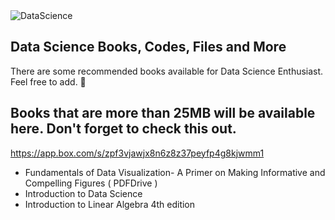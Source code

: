 <img src="https://github.com/PRAYFRME/PRAYFRME/blob/main/DataScience.png?raw=true" alt="DataScience">

## Data Science Books, Codes, Files and More
There are some recommended books available for Data Science Enthusiast. Feel free to add. 💝



## Books that are more than 25MB will be available here. Don't forget to check this out. 
https://app.box.com/s/zpf3vjawjx8n6z8z37peyfp4g8kjwmm1

- Fundamentals of Data Visualization- A Primer on Making Informative and Compelling Figures ( PDFDrive )
- Introduction to Data Science
- Introduction to Linear Algebra 4th edition
